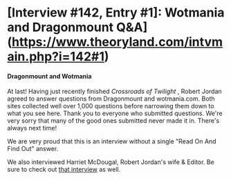 # [Interview #142, Entry #1]: Wotmania and Dragonmount Q&A](https://www.theoryland.com/intvmain.php?i=142#1)

#### Dragonmount and Wotmania

At last! Having just recently finished
*Crossroads of Twilight*
, Robert Jordan agreed to answer questions from Dragonmount and wotmania.com. Both sites collected well over 1,000 questions before narrowing them down to what you see here. Thank you to everyone who submitted questions. We're very sorry that many of the good ones submitted never made it in. There's always next time!

We are very proud that this is an interview without a single "Read On And Find Out" answer.

We also interviewed Harriet McDougal, Robert Jordan's wife & Editor. Be sure to check out
[that interview](http://www.theoryland.com/intvmain.php?i=146)
as well.

